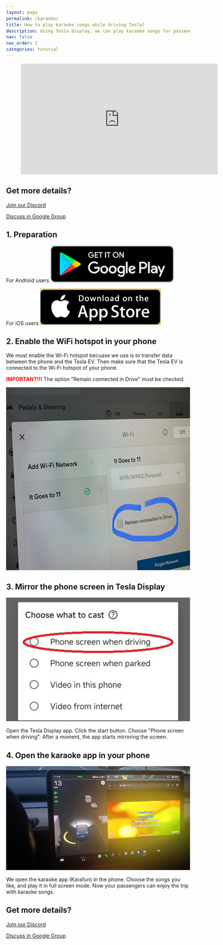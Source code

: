 ```yaml
---
layout: page
permalink: /karaoke/
title: How to play karaoke songs while driving Tesla?
description: Using Tesla Display, we can play karaoke songs for passengers on Tesla's big screen while driving.
nav: false
nav_order: 1
categories: tutorial
---
```

<!-- _pages/youtube.md -->

<!-- blank line -->
<figure class="video-container">
  <iframe width="540" height="303" src="https://www.youtube.com/embed/Xm1HxtMc7p8" frameborder="0" allowfullscreen="true"> </iframe>
</figure>
<!-- blank line -->

## Get more details?
<p><a href ="https://discord.gg/Tvbs9uWcN9" target="_blank">Join our Discord</a></p>
<p><a href ="https://groups.google.com/g/tesla-display" target="_blank">Discuss in Google Group</a></p>

## 1. Preparation
For Android users
<a id="googleplay" href ="https://play.google.com/store/apps/details?id=io.github.blackpill.tesladisplay&referrer=utm_source%3Dgithub%26utm_medium%3Dorganic"><img src="/assets/img/google-play-badge.svg" height="100px"></a>

For iOS users
<a id="appstore" href ="https://apps.apple.com/app/tesdisplay-screen-mirror/id6469987744"><img src="/assets/img/app-store-badge.png" height="100px"></a>

## 2. Enable the WiFi hotspot in your phone
<p>We must enable the Wi-Fi hotspot becuase we use is to transfer data between the phone and the Tesla EV.
Then make sure that the Tesla EV is connected to the Wi-Fi hotspot of your phone.</p>
<p><span style="color: red"><b>IMPORTANT!!!</b></span> The option "Remain connected in Drive" must be checked.</p>
<img src="/assets/img/wifi-connected.jpg" height="500px"></a>

## 3. Mirror the phone screen in Tesla Display
<p style="text-align: center;">
<img src="/assets/img/phone-screen.jpg" alt="The start choice of Tesla Display app for playing karaoke songs" width="540px">
</p>
Open the Tesla Display app.
Click the start button.
Choose "Phone screen when driving".
After a moment, the app starts mirroring the screen.

## 4. Open the karaoke app in your phone
<p style="text-align: center;">
<img src="/assets/img/karaoke-on-screen.jpg" alt="The screenshot of playing karaoke songs on Tesla's screen" width="540px">
</p>
We open the karaoke app (Karafun) in the phone. Choose the songs you like, and play it in full screen mode.
Now your passengers can enjoy the trip with karaoke songs.

## Get more details?
<p><a href ="https://discord.gg/Tvbs9uWcN9" target="_blank">Join our Discord</a></p>
<p><a href ="https://groups.google.com/g/tesla-display" target="_blank">Discuss in Google Group</a></p>
